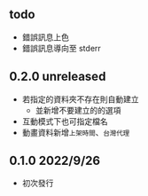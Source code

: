 ## todo
- 錯誤訊息上色
- 錯誤訊息導向至 stderr

## 0.2.0 unreleased
- 若指定的資料夾不存在則自動建立
  - 並新增不要建立的的選項
- 互動模式下也可指定檔名
- 動畫資料新增`上架時間`、`台灣代理`


## 0.1.0  2022/9/26
- 初次發行
